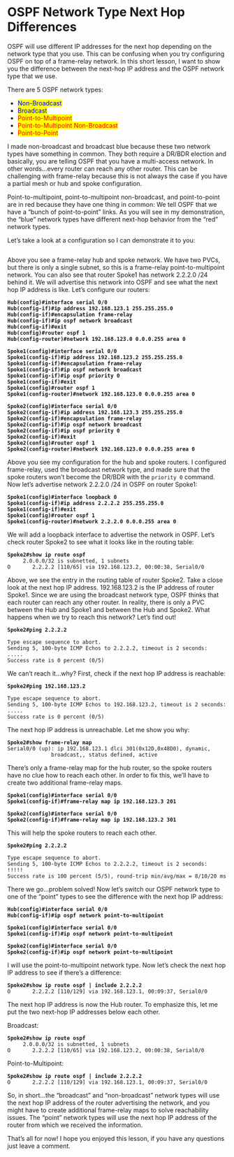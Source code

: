 # OSPF Network Type Next Hop Differences

OSPF will use different IP addresses for the next hop depending on the network type that you use. This can be confusing when you try configuring OSPF on top of a frame-relay network. In this short lesson, I want to show you the difference between the next-hop IP address and the OSPF network type that we use.

There are 5 OSPF network types:

* <mark style="color:blue;">Non-Broadcast</mark>
* <mark style="color:blue;">Broadcast</mark>
* <mark style="color:red;">Point-to-Multipoint</mark>
* <mark style="color:red;">Point-to-Multipoint Non-Broadcast</mark>
* <mark style="color:red;">Point-to-Point</mark>

I made non-broadcast and broadcast blue because these two network types have something in common. They both require a DR/BDR election and basically, you are telling OSPF that you have a multi-access network. In other words…every router can reach any other router. This can be challenging with frame-relay because this is not always the case if you have a partial mesh or hub and spoke configuration.

Point-to-multipoint, point-to-multipoint non-broadcast, and point-to-point are in red because they have one thing in common: We tell OSPF that we have a “bunch of point-to-point” links. As you will see in my demonstration, the “blue” network types have different next-hop behavior from the “red” network types.

Let’s take a look at a configuration so I can demonstrate it to you:

<figure><img src="https://cdn.networklessons.com/wp-content/uploads/2013/02/ospf-frame-relay-1.png" alt=""><figcaption></figcaption></figure>

Above you see a frame-relay hub and spoke network. We have two PVCs, but there is only a single subnet, so this is a frame-relay point-to-multipoint network. You can also see that router Spoke1 has network 2.2.2.0 /24 behind it. We will advertise this network into OSPF and see what the next hop IP address is like. Let’s configure our routers:

<pre><code><strong>Hub(config)#interface serial 0/0
</strong><strong>Hub(config-if)#ip address 192.168.123.1 255.255.255.0
</strong><strong>Hub(config-if)#encapsulation frame-relay 
</strong><strong>Hub(config-if)#ip ospf network broadcast 
</strong><strong>Hub(config-if)#exit
</strong><strong>Hub(config)#router ospf 1
</strong><strong>Hub(config-router)#network 192.168.123.0 0.0.0.255 area 0
</strong></code></pre>

<pre><code><strong>Spoke1(config)#interface serial 0/0
</strong><strong>Spoke1(config-if)#ip address 192.168.123.2 255.255.255.0
</strong><strong>Spoke1(config-if)#encapsulation frame-relay 
</strong><strong>Spoke1(config-if)#ip ospf network broadcast 
</strong><strong>Spoke1(config-if)#ip ospf priority 0
</strong><strong>Spoke1(config-if)#exit
</strong><strong>Spoke1(config)#router ospf 1
</strong><strong>Spoke1(config-router)#network 192.168.123.0 0.0.0.255 area 0
</strong></code></pre>

<pre><code><strong>Spoke2(config)#interface serial 0/0
</strong><strong>Spoke2(config-if)#ip address 192.168.123.3 255.255.255.0
</strong><strong>Spoke2(config-if)#encapsulation frame-relay 
</strong><strong>Spoke2(config-if)#ip ospf network broadcast 
</strong><strong>Spoke2(config-if)#ip ospf priority 0
</strong><strong>Spoke2(config-if)#exit
</strong><strong>Spoke2(config)#router ospf 1
</strong><strong>Spoke2(config-router)#network 192.168.123.0 0.0.0.255 area 0
</strong></code></pre>

Above you see my configuration for the hub and spoke routers. I configured frame-relay, used the broadcast network type, and made sure that the spoke routers won’t become the DR/BDR with the `priority 0` command. Now let’s advertise network 2.2.2.0 /24 in OSPF on router Spoke1:

<pre><code><strong>Spoke1(config)#interface loopback 0
</strong><strong>Spoke1(config-if)#ip address 2.2.2.2 255.255.255.0    
</strong><strong>Spoke1(config-if)#exit
</strong><strong>Spoke1(config)#router ospf 1
</strong><strong>Spoke1(config-router)#network 2.2.2.0 0.0.0.255 area 0
</strong></code></pre>

We will add a loopback interface to advertise the network in OSPF. Let’s check router Spoke2 to see what it looks like in the routing table:

<pre><code><strong>Spoke2#show ip route ospf 
</strong>     2.0.0.0/32 is subnetted, 1 subnets
O       2.2.2.2 [110/65] via 192.168.123.2, 00:00:38, Serial0/0
</code></pre>

Above, we see the entry in the routing table of router Spoke2. Take a close look at the next hop IP address. 192.168.123.2 is the IP address of router Spoke1. Since we are using the broadcast network type, OSPF thinks that each router can reach any other router. In reality, there is only a PVC between the Hub and Spoke1 and between the Hub and Spoke2. What happens when we try to reach this network? Let’s find out!

<pre><code><strong>Spoke2#ping 2.2.2.2
</strong>
Type escape sequence to abort.
Sending 5, 100-byte ICMP Echos to 2.2.2.2, timeout is 2 seconds:
.....
Success rate is 0 percent (0/5)
</code></pre>

We can’t reach it…why? First, check if the next hop IP address is reachable:

<pre><code><strong>Spoke2#ping 192.168.123.2
</strong>
Type escape sequence to abort.
Sending 5, 100-byte ICMP Echos to 192.168.123.2, timeout is 2 seconds:
.....
Success rate is 0 percent (0/5)
</code></pre>

The next hop IP address is unreachable. Let me show you why:

<pre><code><strong>Spoke2#show frame-relay map 
</strong>Serial0/0 (up): ip 192.168.123.1 dlci 301(0x12D,0x48D0), dynamic,
              broadcast,, status defined, active
</code></pre>

There’s only a frame-relay map for the hub router, so the spoke routers have no clue how to reach each other. In order to fix this, we’ll have to create two additional frame-relay maps.

<pre><code><strong>Spoke1(config)#interface serial 0/0
</strong><strong>Spoke1(config-if)#frame-relay map ip 192.168.123.3 201
</strong></code></pre>

<pre><code><strong>Spoke2(config)#interface serial 0/0
</strong><strong>Spoke2(config-if)#frame-relay map ip 192.168.123.2 301
</strong></code></pre>

This will help the spoke routers to reach each other.

<pre><code><strong>Spoke2#ping 2.2.2.2
</strong>
Type escape sequence to abort.
Sending 5, 100-byte ICMP Echos to 2.2.2.2, timeout is 2 seconds:
!!!!!
Success rate is 100 percent (5/5), round-trip min/avg/max = 8/10/20 ms
</code></pre>

There we go…problem solved! Now let’s switch our OSPF network type to one of the “point” types to see the difference with the next hop IP address:

<pre><code><strong>Hub(config)#interface serial 0/0
</strong><strong>Hub(config-if)#ip ospf network point-to-multipoint
</strong></code></pre>

<pre><code><strong>Spoke1(config)#interface serial 0/0
</strong><strong>Spoke1(config-if)#ip ospf network point-to-multipoint
</strong></code></pre>

<pre><code><strong>Spoke2(config)#interface serial 0/0
</strong><strong>Spoke2(config-if)#ip ospf network point-to-multipoint
</strong></code></pre>

I will use the point-to-multipoint network type. Now let’s check the next hop IP address to see if there’s a difference:

<pre><code><strong>Spoke2#show ip route ospf | include 2.2.2.2
</strong>O       2.2.2.2 [110/129] via 192.168.123.1, 00:09:37, Serial0/0
</code></pre>

The next hop IP address is now the Hub router. To emphasize this, let me put the two next-hop IP addresses below each other.

Broadcast:

<pre><code><strong>Spoke2#show ip route ospf 
</strong>     2.0.0.0/32 is subnetted, 1 subnets
O       2.2.2.2 [110/65] via 192.168.123.2, 00:00:38, Serial0/0
</code></pre>

Point-to-Multipoint:

<pre><code><strong>Spoke2#show ip route ospf | include 2.2.2.2
</strong>O       2.2.2.2 [110/129] via 192.168.123.1, 00:09:37, Serial0/0
</code></pre>

So, in short…the “broadcast” and “non-broadcast” network types will use the next hop IP address of the router advertising the network, and you might have to create additional frame-relay maps to solve reachability issues. The “point” network types will use the next hop IP address of the router from which we received the information.

That’s all for now! I hope you enjoyed this lesson, if you have any questions just leave a comment.

